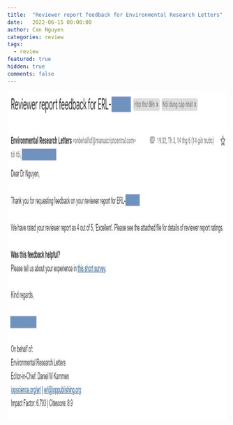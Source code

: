 ```yaml
---
title:  "Reviewer report feedback for Environmental Research Letters"
date:   2022-06-15 00:00:00
author: Can Nguyen
categories: review
tags: 
  - review
featured: true
hidden: true
comments: false
---
```



<img src="/assets/images/2022/2022-06-15-Feedback-review.jpg" width="650" height="750"/>
